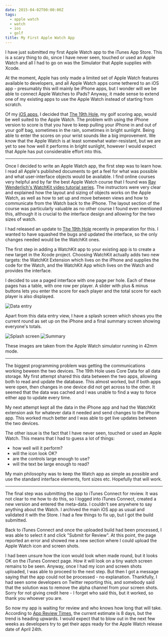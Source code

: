 ```yaml
---
date: 2015-04-02T00:00:00Z
tags:
  - apple watch
  - watch
  - ios
  - golf
title: My First Apple Watch App
---
```


I have just submitted my first Apple Watch app to the iTunes App Store. This is
a scary thing to do, since I have never seen, touched or used an Apple Watch and
all I had to go on was the Simulator that Apple supplies with Xcode.

At the moment, Apple has only made a limited set of Apple Watch features
available to developers, and all Apple Watch apps come tethered to an iOS app -
presumably this will mainly be iPhone apps, but I wonder will we be able to
connect Apple Watches to iPads? Anyway, it made sense to extend one of my
existing apps to use the Apple Watch instead of starting from scratch.

Of my [iOS apps][1], I decided that [The 19th Hole][2], my golf scoring app,
would be well suited to the Apple Watch. The problem with using the iPhone
version to score is that you have to keep pulling your iPhone in and out of your
golf bag, sometimes in the rain, sometimes in bright sunlight. Being able to
enter the scores on your wrist sounds like a big improvement. We know that the
Apple Watch is at least somewhat water-resistant, but we are yet to see how well
it performs in bright sunlight, however I would expect that Apple has put
considerable effort into this.

---

Once I decided to write an Apple Watch app, the first step was to learn how. I
read all Apple's published documents to get a feel for what was possible and
what user-interface objects would be available. I find online courses very
helpful and by far the best Apple Watch course that I found was [Ray
Wenderlich's WatchKit video tutorial series][3]. The instructors were very clear
and explained how the layout and sizing of objects works on the Apple Watch, as
well as how to set up and move between views and how to communicate from the
Watch back to the iPhone. The layout section of the course was particularly
valuable as no other course I found even mentioned this, although it is crucial
to the interface design and allowing for the two sizes of watch.

I had released an update to [The 19th Hole][2] recently in preparation for this.
I wanted to have squashed the bugs and updated the interface, so the only
changes needed would be the WatchKit ones.

The first step in adding a WatchKit app to your existing app is to create a new
target in the Xcode project. Choosing WatchKit actually adds two new targets:
the WatchKit Extension which lives on the iPhone and supplies the code for the
Watch, and the WatchKit App which lives on the Watch and provides the interface.

I decided to use a paged interface with one page per hole. Each of these pages
has a table, with one row per player. A slider with plus & minus buttons lets
you enter the score for each player and the total score for each player is also
displayed.

![Data entry][i1]

Apart from this data entry view, I have a splash screen which shows you the
current round as set up on the iPhone and a final summary screen showing
everyone's totals.

![Splash screen][i2]
![Summary][i3]

These images are taken from the Apple Watch simulator running in 42mm mode.

---

The biggest programming problem was getting the communications working beween
the two devices. The 19th Hole uses Core Data for all data storage. My first
attempt shared this data between the two apps, allowing both to read and update
the database. This almost worked, but if both apps were open, then changes in
one device did not get across to the other. It seemed that the data was cached
and I was unable to find a way to force either app to update every time.

My next attempt kept all the data in the iPhone app and had the WatchKit
extension ask for whatever data it needed and send changes to the iPhone app.
This worked much better and I was able to get live updates between the two
devices.

The other issue is the fact that I have never seen, touched or used an Apple
Watch. This means that I had to guess a lot of things:

- how well will it perform?
- will the icon look OK?
- are the controls large enough to use?
- will the text be large enough to read?

My main philosophy was to keep the Watch app as simple as possible and use the
standard interface elements, font sizes etc. Hopefully that will work.

---

The final step was submitting the app to iTunes Connect for review. It was not
clear to me how to do this, so I logged into iTunes Connect, created a new
version and entered the meta-data. I couldn't see anywhere to say anything about
the Watch. I archived the main iOS app as usual and validated it with the Store.
I had a few things to fix up, but I got the build submitted.

Back to iTunes Connect and once the uploaded build had been processed, I was
able to select it and click "Submit for Review". At this point, the page
reported an error and showed me a new section where I could upload the Apple
Watch icon and screen shots.

I had been unsure how the icon would look when made round, but it looks OK on
the iTunes Connect page. How it will look on a tiny watch screen remains to be
seen. Anyway, once I had my icon and screen shots uploaded, I was able to
proceed to the next step. But then I got a message saying that the app could not
be processed - no explanation. Thankfully, I had seen some developers on Twitter
reporting this, and somebody said that the solution was to remove the alpha
channel from your screen shots. Sorry for not giving credit here - I forget who
said this, but it worked, so thank you whoever you are.

So now my app is waiting for review and who knows how long that will take.
According to [App Review Times][4], the current estimate is 8 days, but the
trend is heading upwards. I would expect that to blow out in the next few weeks
as developers try to get their apps ready for the Apple Watch release date of
April 24th.

[1]: /apps-ios/
[2]: /19th-hole/
[3]: http://www.raywenderlich.com/video-tutorials#watchkit
[4]: http://appreviewtimes.com
[i1]: /images/2015/19thHole-Watch2.png
[i2]: /images/2015/19thHole-Watch1.png
[i3]: /images/2015/19thHole-Watch3.png

